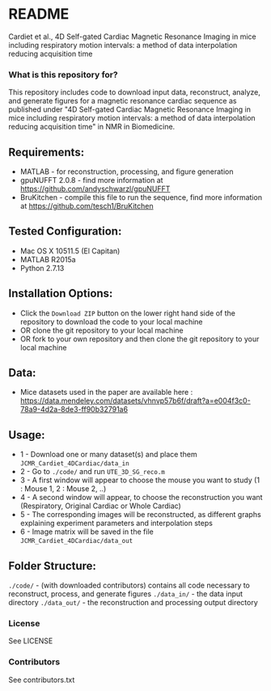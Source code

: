 # README #

Cardiet et al., 4D Self-gated Cardiac Magnetic Resonance Imaging in mice including respiratory motion intervals: a method of data interpolation reducing acquisition time


### What is this repository for? ###
This repository includes code to download input data, reconstruct, analyze, and generate figures for a magnetic resonance cardiac sequence as published under "4D Self-gated Cardiac Magnetic Resonance Imaging in mice including respiratory motion intervals: a method of data interpolation reducing acquisition time" in NMR in Biomedicine.

Requirements:
-------------
* MATLAB  - for reconstruction, processing, and figure generation
* gpuNUFFT 2.0.8 - find more information at https://github.com/andyschwarzl/gpuNUFFT 
* BruKitchen - compile this file to run the sequence, find more information at https://github.com/tesch1/BruKitchen

Tested Configuration:
---------------------
* Mac OS X 10511.5 (El Capitan)
* MATLAB R2015a
* Python 2.7.13

Installation Options:
---------------------
* Click the `Download ZIP` button on the lower right hand side of the repository to download the code to your local machine
* OR clone the git repository to your local machine
* OR fork to your own repository and then clone the git repository to your local machine

Data:
------
* Mice datasets used in the paper are available here : https://data.mendeley.com/datasets/vhnvp57b6f/draft?a=e004f3c0-78a9-4d2a-8de3-ff90b32791a6

Usage:
------
* 1 - Download one or many dataset(s) and place them `JCMR_Cardiet_4DCardiac/data_in`
* 2 - Go to `./code/` and run `UTE_3D_SG_reco.m`
* 3 - A first window will appear to choose the mouse you want to study (1 : Mouse 1, 2 : Mouse 2, ..)
* 4 - A second window will appear, to choose the reconstruction you want (Respiratory, Original Cardiac or Whole Cardiac)
* 5 - The corresponding images will be reconstructed, as different graphs explaining experiment parameters and interpolation steps
* 6 - Image matrix will be saved in the file `JCMR_Cardiet_4DCardiac/data_out`

Folder Structure:
--------

`./code/` - (with downloaded contributors) contains all code necessary to reconstruct, process, and generate figures
`./data_in/` - the data input directory
`./data_out/` - the reconstruction and processing output directory

### License ###

See LICENSE

### Contributors ###

See contributors.txt



